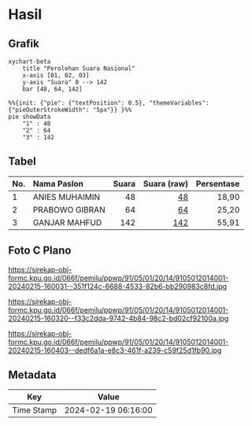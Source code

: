# Hasil

## Grafik

```mermaid
xychart-beta
    title "Perolehan Suara Nasional"
    x-axis [01, 02, 03]
    y-axis "Suara" 0 --> 142
    bar [48, 64, 142]
```

```mermaid
%%{init: {"pie": {"textPosition": 0.5}, "themeVariables": {"pieOuterStrokeWidth": "5px"}} }%%
pie showData
    "1" : 48
    "2" : 64
    "3" : 142
```

## Tabel

| No. | Nama Paslon    | Suara | Suara (raw) | Persentase |
|:--- |:-------------- | -----:| -----------:| ----------:|
| 1   | ANIES MUHAIMIN | 48    | [48][p-1]   | 18,90      |
| 2   | PRABOWO GIBRAN | 64    | [64][p-2]   | 25,20      |
| 3   | GANJAR MAHFUD  | 142   | [142][p-3]  | 55,91      |


[p-1]: https://github.com/gigit-pemilu/pemilu-2024/blob/main/pilpres/hitung-suara/sub/91-papua/sub/05-kepulauan-yapen/sub/01-yapen-selatan/sub/2014-serui-laut/sub/001-tps/sub/paslon-1.txt
[p-2]: https://github.com/gigit-pemilu/pemilu-2024/blob/main/pilpres/hitung-suara/sub/91-papua/sub/05-kepulauan-yapen/sub/01-yapen-selatan/sub/2014-serui-laut/sub/001-tps/sub/paslon-2.txt
[p-3]: https://github.com/gigit-pemilu/pemilu-2024/blob/main/pilpres/hitung-suara/sub/91-papua/sub/05-kepulauan-yapen/sub/01-yapen-selatan/sub/2014-serui-laut/sub/001-tps/sub/paslon-3.txt

## Foto C Plano

https://sirekap-obj-formc.kpu.go.id/066f/pemilu/ppwp/91/05/01/20/14/9105012014001-20240215-160031--351f124c-6688-4533-82b6-bb290983c8fd.jpg

https://sirekap-obj-formc.kpu.go.id/066f/pemilu/ppwp/91/05/01/20/14/9105012014001-20240215-160320--f33c2dda-9742-4b84-98c2-bd02cf92100a.jpg

https://sirekap-obj-formc.kpu.go.id/066f/pemilu/ppwp/91/05/01/20/14/9105012014001-20240215-160403--dedf6a1a-e8c3-461f-a239-c59f25d1fb90.jpg


## Metadata

| Key        | Value               |
| ---------- | ------------------- |
| Time Stamp | 2024-02-19 06:16:00 |




